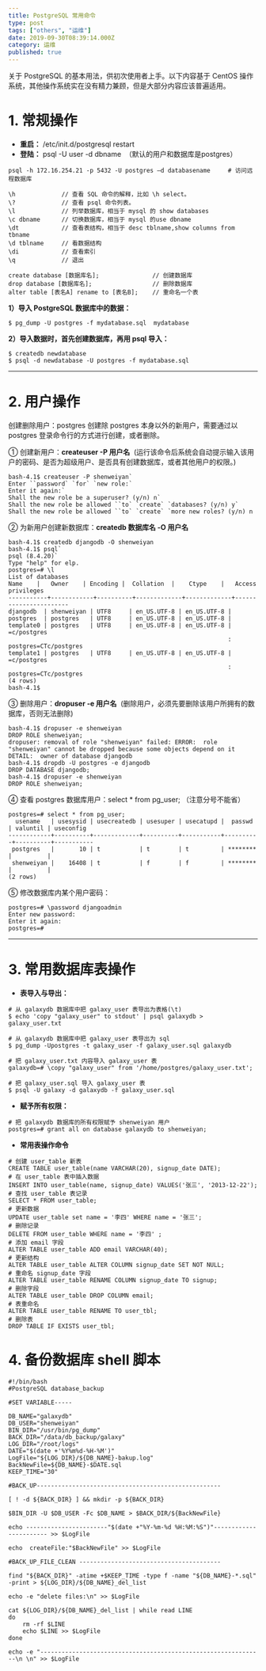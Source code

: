 ```yaml
---
title: PostgreSQL 常用命令
type: post
tags: ["others", "运维"]
date: 2019-09-30T08:39:14.000Z
category: 运维
published: true
---
```


关于 PostgreSQL 的基本用法，供初次使用者上手。以下内容基于 CentOS 操作系统，其他操作系统实在没有精力兼顾，但是大部分内容应该普遍适用。

<a name="83a6f0bb"></a>
# **1. 常规操作**

- **重启：** /etc/init.d/postgresql restart
- **登陆：** psql -U user -d dbname  （默认的用户和数据库是postgres）

```
psql -h 172.16.254.21 -p 5432 -U postgres –d databasename     # 访问远程数据库
```

```
\h             // 查看 SQL 命令的解释，比如 \h select。
\?             // 查看 psql 命令列表。
\l             // 列举数据库，相当于 mysql 的 show databases
\c dbname      // 切换数据库，相当于 mysql 的use dbname  
\dt            // 查看表结构，相当于 desc tblname,show columns from tbname  
\d tblname     // 看数据结构   
\di            // 查看索引
\q             // 退出
```

```
create database [数据库名];               // 创建数据库
drop database [数据库名];                 // 删除数据库
alter table [表名A] rename to [表名B];    // 重命名一个表
```

**1）导入 PostgreSQL 数据库中的数据：**

```
$ pg_dump -U postgres -f mydatabase.sql  mydatabase
```

**2）导入数据时，首先创建数据库，再用 psql 导入：**

```
$ createdb newdatabase
$ psql -d newdatabase -U postgres -f mydatabase.sql
```

---

<a name="f4b6bea6"></a>
# **2. 用户操作**

创建删除用户：postgres 创建除 postgres 本身以外的新用户，需要通过以 postgres 登录命令行的方式进行创建，或者删除。

① 创建新用户：**createuser -P 用户名**  (运行该命令后系统会自动提示输入该用户的密码、是否为超级用户、是否具有创建数据库，或者其他用户的权限。)

```
bash-4.1$ createuser -P shenweiyan`
Enter ``password` `for` `new role:`
Enter it again:`
Shall the new role be a superuser? (y/n) n`
Shall the new role be allowed ``to` `create` `databases? (y/n) y`
Shall the new role be allowed ``to` `create` `more new roles? (y/n) n
```

② 为新用户创建新数据库：**createdb 数据库名 -O 用户名**

```
bash-4.1$ createdb djangodb -O shenweiyan
bash-4.1$ psql`
psql (8.4.20)`
Type "help" for elp.
postgres=# \l
List of databases
Name    |   Owner    | Encoding |  Collation  |    Ctype    |   Access privileges  
-----------+------------+----------+-------------+-------------+-----------------------
djangodb  | shenweiyan | UTF8     | en_US.UTF-8 | en_US.UTF-8 |
postgres  | postgres   | UTF8     | en_US.UTF-8 | en_US.UTF-8 |
template0 | postgres   | UTF8     | en_US.UTF-8 | en_US.UTF-8 | =c/postgres
                                                              : postgres=CTc/postgres
template1 | postgres   | UTF8     | en_US.UTF-8 | en_US.UTF-8 | =c/postgres
                                                              : postgres=CTc/postgres
(4 rows)
bash-4.1$
```

③ 删除用户：**dropuser -e 用户名**  (删除用户，必须先要删除该用户所拥有的数据库，否则无法删除)

```
bash-4.1$ dropuser -e shenweiyan
DROP ROLE shenweiyan;
dropuser: removal of role "shenweiyan" failed: ERROR:  role "shenweiyan" cannot be dropped because some objects depend on it
DETAIL:  owner of database djangodb
bash-4.1$ dropdb -U postgres -e djangodb
DROP DATABASE djangodb;
bash-4.1$ dropuser -e shenweiyan       
DROP ROLE shenweiyan;
```

④ 查看 postgres 数据库用户：select * from pg_user; （注意分号不能省）

```
postgres=# select * from pg_user;
  usename   | usesysid | usecreatedb | usesuper | usecatupd |  passwd  | valuntil | useconfig
------------+----------+-------------+----------+-----------+----------+----------+-----------
 postgres   |       10 | t           | t        | t         | ******** |          |
 shenweiyan |    16408 | t           | f        | f         | ******** |          |
(2 rows)
```

⑤ 修改数据库内某个用户密码：

```
postgres=# \password djangoadmin
Enter new password:
Enter it again:
postgres=#
```

---

<a name="e3d1e115"></a>
# **3. 常用数据库表操作**

- **表导入与导出：**

```
# 从 galaxydb 数据库中把 galaxy_user 表导出为表格(\t)
$ echo 'copy "galaxy_user" to stdout' | psql galaxydb > galaxy_user.txt

# 从 galaxydb 数据库中把 galaxy_user 表导出为 sql
$ pg_dump -Upostgres -t galaxy_user -f galaxy_user.sql galaxydb

# 把 galaxy_user.txt 内容导入 galaxy_user 表
galaxydb=# \copy "galaxy_user" from '/home/postgres/galaxy_user.txt';

# 把 galaxy_user.sql 导入 galaxy_user 表
$ psql -U galaxy -d galaxydb -f galaxy_user.sql
```

- **赋予所有权限：**

```
# 把 galaxydb 数据库的所有权限赋予 shenweiyan 用户
postgres=# grant all on database galaxydb to shenweiyan;
```

- **常用表操作命令**

```
# 创建 user_table 新表 
CREATE TABLE user_table(name VARCHAR(20), signup_date DATE);
# 在 user_table 表中插入数据 
INSERT INTO user_table(name, signup_date) VALUES('张三', '2013-12-22');
# 查找 user_table 表记录 
SELECT * FROM user_table;
# 更新数据 
UPDATE user_table set name = '李四' WHERE name = '张三';
# 删除记录 
DELETE FROM user_table WHERE name = '李四' ;
# 添加 email 字段
ALTER TABLE user_table ADD email VARCHAR(40);
# 更新结构 
ALTER TABLE user_table ALTER COLUMN signup_date SET NOT NULL;
# 重命名 signup_date 字段  
ALTER TABLE user_table RENAME COLUMN signup_date TO signup;
# 删除字段
ALTER TABLE user_table DROP COLUMN email;
# 表重命名 
ALTER TABLE user_table RENAME TO user_tbl;
# 删除表
DROP TABLE IF EXISTS user_tbl;
```

<a name="9518864b"></a>
# 4. 备份数据库 shell 脚本

```
#!/bin/bash
#PostgreSQL database_backup

#SET VARIABLE-----

DB_NAME="galaxydb"
DB_USER="shenweiyan"
BIN_DIR="/usr/bin/pg_dump"
BACK_DIR="/data/db_backup/galaxy"
LOG_DIR="/root/logs"
DATE="$(date +'%Y%m%d-%H-%M')"
LogFile="${LOG_DIR}/${DB_NAME}-bakup.log"
BackNewFile=${DB_NAME}-$DATE.sql
KEEP_TIME="30"

#BACK_UP----------------------------------------------------

[ ! -d ${BACK_DIR} ] && mkdir -p ${BACK_DIR}

$BIN_DIR -U $DB_USER -Fc $DB_NAME > $BACK_DIR/${BackNewFile}

echo -----------------------"$(date +"%Y-%m-%d %H:%M:%S")"----------------------- >> $LogFile 

echo  createFile:"$BackNewFile" >> $LogFile

#BACK_UP_FILE_CLEAN ----------------------------------------

find "${BACK_DIR}" -atime +$KEEP_TIME -type f -name "${DB_NAME}-*.sql" -print > ${LOG_DIR}/${DB_NAME}_del_list

echo -e "delete files:\n" >> $LogFile 

cat ${LOG_DIR}/${DB_NAME}_del_list | while read LINE
do
    rm -rf $LINE
    echo $LINE >> $LogFile
done

echo -e "---------------------------------------------------------------\n \n" >> $LogFile
```

